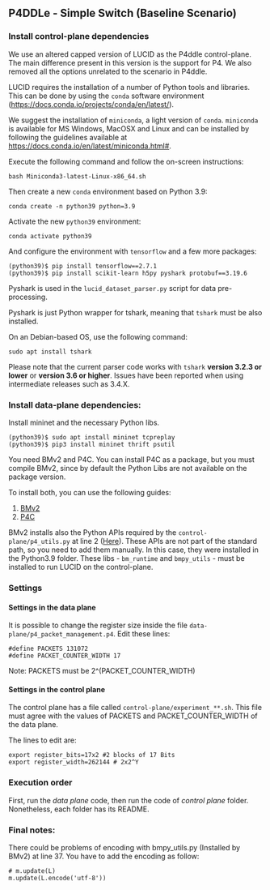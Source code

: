 ## P4DDLe - Simple Switch (Baseline Scenario)

### Install control-plane dependencies

We use an altered capped version of LUCID as the P4ddle control-plane. The main difference present in this version is the support for P4. We also removed all the options unrelated to the scenario in P4ddle.

LUCID requires the installation of a number of Python tools and libraries. This can be done by using the ```conda``` software environment (https://docs.conda.io/projects/conda/en/latest/).

We suggest the installation of ```miniconda```, a light version of ```conda```. ```miniconda``` is available for MS Windows, MacOSX and Linux and can be installed by following the guidelines available at https://docs.conda.io/en/latest/miniconda.html#. 

Execute the following command and follow the on-screen instructions:

```
bash Miniconda3-latest-Linux-x86_64.sh
```

Then create a new ```conda``` environment based on Python 3.9:

```
conda create -n python39 python=3.9
```

Activate the new ```python39``` environment:

```
conda activate python39
```

And configure the environment with ```tensorflow``` and a few more packages:

```
(python39)$ pip install tensorflow==2.7.1
(python39)$ pip install scikit-learn h5py pyshark protobuf==3.19.6
```

Pyshark is used in the ```lucid_dataset_parser.py``` script for data pre-processing.

Pyshark is just Python wrapper for tshark, meaning that ```tshark``` must be also installed. 

On an Debian-based OS, use the following command:

```
sudo apt install tshark
```

Please note that the current parser code works with ```tshark``` **version 3.2.3 or lower** or **version 3.6 or higher**. Issues have been reported when using intermediate releases such as 3.4.X.

### Install data-plane dependencies:

Install mininet and the necessary Python libs.

```
(python39)$ sudo apt install mininet tcpreplay
(python39)$ pip3 install mininet thrift psutil
```

You need BMv2 and P4C. You can install P4C as a package, but you must compile BMv2, since by default the Python Libs are not available on the package version. 

To install both, you can use the following guides:

1. [BMv2](https://github.com/p4lang/behavioral-model)
2. [P4C](https://github.com/p4lang/p4c)

BMv2 installs also the Python APIs required by the ```control-plane/p4_utils.py``` at line 2 ([Here](https://gitlab.com/Mendozz/master-thesis-ddos-detection-via-ml-and-programmable-data-planes/-/blob/p4-test/control-plane/p4_util.py#L2)). These APIs are not part of the standard path, so you need to add them manually. In this case, they were installed in the Python3.9 folder. These libs - ``` bm_runtime ``` and ``` bmpy_utils ``` - must be installed to run LUCID on the control-plane.

### Settings

#### Settings in the data plane
It is possible to change the register size inside the file  ```data-plane/p4_packet_management.p4```. Edit these lines:

```
#define PACKETS 131072
#define PACKET_COUNTER_WIDTH 17
```
Note: PACKETS must be 2^(PACKET_COUNTER_WIDTH)

#### Settings in the control plane
The control plane has a file called  ```control-plane/experiment_**.sh```. This file must agree with the values of PACKETS and PACKET_COUNTER_WIDTH of the data plane.

The lines to edit are:
```
export register_bits=17x2 #2 blocks of 17 Bits
export register_width=262144 # 2x2^Y
```

### Execution order
First, run the _data plane_ code, then run the code of _control plane_ folder. Nonetheless, each folder has its README.

### Final notes:
There could be problems of encoding with bmpy_utils.py (Installed by BMv2) at line 37. You have to add the encoding as follow:

```
# m.update(L) 
m.update(L.encode('utf-8'))
```
